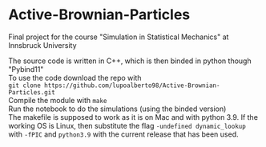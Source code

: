 # Active-Brownian-Particles
Final project for the course "Simulation in Statistical Mechanics" at Innsbruck University

The source code is written in C++, which is then binded in python though "Pybind11" <br>
To use the code download the repo with <br>
`git clone https://github.com/lupoalberto98/Active-Brownian-Particles.git` <br>
Compile the module with `make`<br>
Run the notebook to do the simulations (using the binded version) <br>
The makefile is supposed to work as it is on Mac and with python 3.9. If the working OS is Linux, then substitute the flag `-undefined dynamic_lookup` with `-fPIC` and `python3.9` with the current release that has been used.

